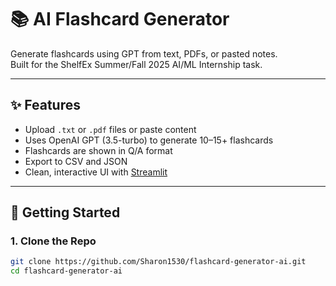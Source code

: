 # 📚 AI Flashcard Generator

Generate flashcards using GPT from text, PDFs, or pasted notes.  
Built for the ShelfEx Summer/Fall 2025 AI/ML Internship task.

---

## ✨ Features

- Upload `.txt` or `.pdf` files or paste content
- Uses OpenAI GPT (3.5-turbo) to generate 10–15+ flashcards
- Flashcards are shown in Q/A format
- Export to CSV and JSON
- Clean, interactive UI with [Streamlit](https://streamlit.io)

---

## 🚀 Getting Started

### 1. Clone the Repo

```bash
git clone https://github.com/Sharon1530/flashcard-generator-ai.git
cd flashcard-generator-ai

